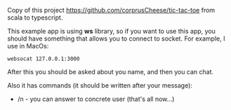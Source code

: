 Copy of this project https://github.com/corprusCheese/tic-tac-toe from scala to typescript.

This example app is using **ws** library, so if you want to use this app, you should have something that allows you to connect to socket. For example, I use in MacOs:
    
    websocat 127.0.0.1:3000

After this you should be asked about you name, and then you can chat.

Also it has commands (it should be written after your message):

- /n - you can answer to concrete user (that's all now...)
